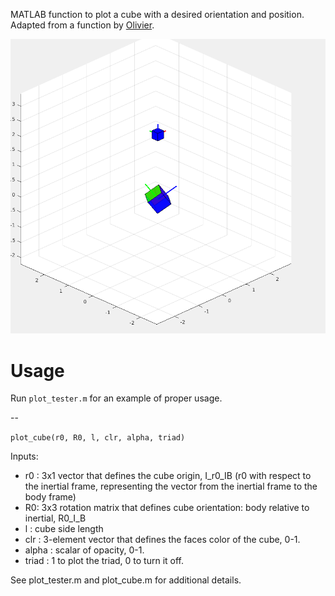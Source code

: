 MATLAB function to plot a cube with a desired orientation and position. Adapted from a function by [Olivier](https://www.mathworks.com/matlabcentral/fileexchange/15161-plotcube).

![](/img/cube1.png)

# Usage

Run `plot_tester.m` for an example of proper usage.

--

`plot_cube(r0, R0, l, clr, alpha, triad)`

Inputs:
* r0 : 3x1 vector that defines the cube origin, I_r0_IB (r0 with respect
to the inertial frame, representing the vector from the inertial frame to
the body frame)
* R0: 3x3 rotation matrix that defines cube orientation: body relative
    to inertial, R0_I_B
* l : cube side length
* clr : 3-element vector that defines the faces color of the cube, 0-1.
* alpha : scalar of opacity, 0-1.
* triad : 1 to plot the triad, 0 to turn it off.

See plot_tester.m and plot_cube.m for additional details.
